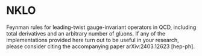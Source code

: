 # NKLO

Feynman rules for leading-twist gauge-invariant operators in QCD, including total derivatives and an arbitrary number of gluons. If any of the implementations provided here turn out to be useful in your research, please consider citing the accompanying paper arXiv:2403.12623 [hep-ph].
